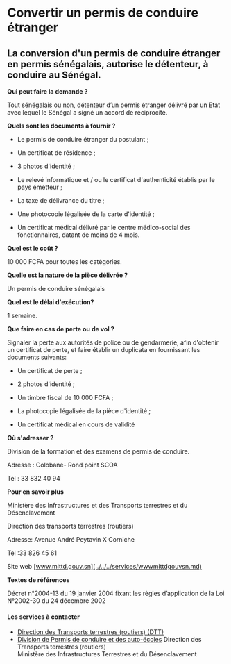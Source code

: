 # Convertir un permis de conduire étranger

La conversion d'un permis de conduire étranger en permis sénégalais, autorise le détenteur, à conduire au Sénégal.
------------------------------------------------------------------------------------------------------------------

**Qui peut faire la demande ?**

Tout sénégalais ou non, détenteur d’un permis étranger délivré par un Etat avec lequel le Sénégal a signé un accord de réciprocité.

**Quels sont les documents à fournir ?**

*   Le permis de conduire étranger du postulant ;  
    
*   Un certificat de résidence ;  
    
*   3 photos d'identité ;  
    
*   Le relevé informatique et / ou le certificat d'authenticité établis par le pays émetteur ;  
    
*   La taxe de délivrance du titre ;  
    
*   Une photocopie légalisée de la carte d'identité ;  
    
*   Un certificat médical délivré par le centre médico-social des fonctionnaires, datant de moins de 4 mois.

**Quel est le coût ?**

10 000 FCFA pour toutes les catégories.

**Quelle est la nature de la pièce délivrée ?**

Un permis de conduire sénégalais

**Quel est le délai d'exécution?**

1 semaine.

**Que faire en cas de perte ou de vol ?**

Signaler la perte aux autorités de police ou de gendarmerie, afin d'obtenir un certificat de perte, et faire établir un duplicata en fournissant les documents suivants:

*   Un certificat de perte ;  
    
*   2 photos d'identité ;  
    
*   Un timbre fiscal de 10 000 FCFA ;
*   La photocopie légalisée de la pièce d'identité ;  
    
*   Un certificat médical en cours de validité

**Où s'adresser ?**

Division de la formation et des examens de permis de conduire.

Adresse : Colobane- Rond point SCOA  

Tel : 33 832 40 94

**Pour en savoir plus**  

Ministère des Infrastructures et des Transports terrestres et du Désenclavement        

Direction des transports terrestres (routiers)

Adresse: Avenue André Peytavin X Corniche 

Tel :33 826 45 61    

Site web [www.mittd.gouv.sn](../../../services/wwwmittdgouvsn.md)

**Textes de références**

Décret n°2004-13 du 19 janvier 2004 fixant les règles d’application de la Loi N°2002-30 du 24 décembre 2002

#### Les services à contacter

*   [Direction des Transports terrestres (routiers) (DTT)](../../../services/direction-des-transports-terrestres-routiers-dtt.md)
*   [Division de Permis de conduire et des auto-écoles](../../../services/division-de-permis-de-conduire-et-des-auto-ecoles.md) Direction des Transports terrestres (routiers)  
    Ministère des Infrastructures Terrestres et du Désenclavement
